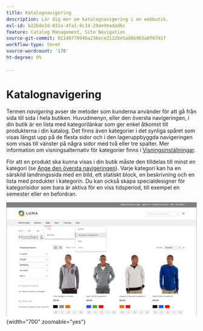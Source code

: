 ```yaml
---
title: Katalognavigering
description: Lär dig mer om katalognavigering i en webbutik.
exl-id: b22bde2d-031a-4fa1-9c34-29ae9eadad6c
feature: Catalog Management, Site Navigation
source-git-commit: 01148770946a236ece2122be5a88b963a0f07d1f
workflow-type: tm+mt
source-wordcount: '178'
ht-degree: 0%

---
```


# Katalognavigering

Termen _navigering_ avser de metoder som kunderna använder för att gå från sida till sida i hela butiken. Huvudmenyn, eller den översta navigeringen, i din butik är en lista med kategorilänkar som ger enkel åtkomst till produkterna i din katalog. Det finns även kategorier i det synliga spåret som visas längst upp på de flesta sidor och i den lageruppbyggda navigeringen som visas till vänster på några sidor med två eller tre spalter. Mer information om visningsalternativ för kategorier finns i [Visningsinställningar](categories-display-settings.md).

För att en produkt ska kunna visas i din butik måste den tilldelas till minst en kategori (se [Ange den översta navigeringen](navigation-top.md)). Varje kategori kan ha en särskild landningssida med en bild, ett statiskt block, en beskrivning och en lista med produkter i kategorin. Du kan också skapa specialdesigner för kategorisidor som bara är aktiva för en viss tidsperiod, till exempel en semester eller en befordran.

![Katalognavigering i butiken](./assets/storefront-menu-levels.png){width="700" zoomable="yes"}
